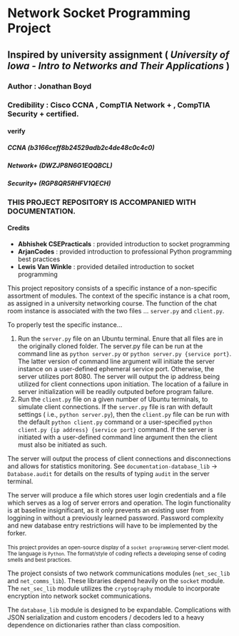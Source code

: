 # **Network Socket Programming Project**

## Inspired by university assignment ( _University of Iowa - Intro to Networks and Their Applications_ )

### **Author** : Jonathan Boyd

### **Credibility** : Cisco CCNA , CompTIA Network + , CompTIA Security + certified.

#### verify
##### **CCNA** (_b3166ceff8b24529adb2c4de48c0c4c0_)
##### **Network+** (_DWZJP8N6G1EQQBCL_)
##### **Security+** (_RGP8QR5RHFV1QECH_)

### THIS PROJECT REPOSITORY IS ACCOMPANIED WITH DOCUMENTATION.

#### **Credits**<br>

<ul>
    <li>
        <strong>Abhishek CSEPracticals</strong> : <emphasis>provided introduction to socket programming</emphasis>
    </li>
    <li>
        <strong>ArjanCodes</strong> : <emphasis>provided introduction to professional Python programming best practices</emphasis>
    </li>
    <li>
        <strong>Lewis Van Winkle</strong> : <emphasis>provided detailed introduction to socket programming</emphasis>
    </li>
</ul>

This project repository consists of a specific instance of a non-specific assortment of modules. The context of the specific instance is a chat room, as assigned in a university networking course. The function of the chat room instance is associated with the two files ... <code>server.py</code> and <code>client.py</code>.

To properly test the specific instance...

<ol>
    <li>Run the <code>server.py</code> file on an Ubuntu terminal. Enure that all files are in the originally cloned folder. The server.py file can be run at the command line as <code>python server.py</code> or <code>python server.py {service port}</code>. The latter version of command line argument will initiate the server instance on a user-defined ephemeral service port. Otherwise, the server utilizes port 8080. The server will output the ip address being utilized for client connections upon initiation. The location of a failure in server initialization will be readily outputed before program failure.</li>
    <li>Run the <code>client.py</code> file on a given number of Ubuntu terminals, to simulate client connections. If the <code>server.py</code> file is ran with default settings ( i.e., <code>python server.py</code>), then the <code>client.py</code> file can be run with the default <code>python client.py</code> command or a user-specified <code>python client.py {ip address} {service port}</code> command. If the server is initiated with a user-defined command line argument then the client must also be initiated as such.</li>
</ol>

The server will output the process of client connections and disconnections and allows for statistics monitoring. See <code>documentation-database_lib</code> -> <code>Database.audit</code> for details on the results of typing <code>audit</code> in the server terminal.

The server will produce a file which stores user login credentials and a file which serves as a log of server errors and operation. The login functionality is at baseline insignificant, as it only prevents an existing user from loggining in without a previously learned password. Password complexity and new database entry restrictions will have to be implemented by the forker.
<br><br>
<sub>
This project provides an open-source display of a <code>socket programming</code> server-client model. The language is <code>Python</code>. The format/style of coding reflects a developing sense of coding smells and best practices.

The project consists of two network communications modules (<code>net_sec_lib</code> and <code>net_comms_lib</code>). These libraries depend heavily on the <code>socket</code> module. The <code>net_sec_lib</code> module utilizes the <code>cryptography</code> module to incorporate encryption into network socket communications.

The <code>database_lib</code> module is designed to be expandable. Complications with JSON serialization and custom encoders / decoders led to a heavy dependence on dictionaries rather than class composition.
</sub>
